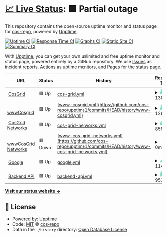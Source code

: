# [📈 Live Status](https://cos-repo.github.io/upptime1): <!--live status--> **🟧 Partial outage**

This repository contains the open-source uptime monitor and status page for [cos-repo](https://cos-repo.github.io/upptime1), powered by [Upptime](https://github.com/upptime/upptime).

[![Uptime CI](https://github.com/cos-repo/upptime1/workflows/Uptime%20CI/badge.svg)](https://github.com/cos-repo/upptime1/actions?query=workflow%3A%22Uptime+CI%22)
[![Response Time CI](https://github.com/cos-repo/upptime1/workflows/Response%20Time%20CI/badge.svg)](https://github.com/cos-repo/upptime1/actions?query=workflow%3A%22Response+Time+CI%22)
[![Graphs CI](https://github.com/cos-repo/upptime1/workflows/Graphs%20CI/badge.svg)](https://github.com/cos-repo/upptime1/actions?query=workflow%3A%22Graphs+CI%22)
[![Static Site CI](https://github.com/cos-repo/upptime1/workflows/Static%20Site%20CI/badge.svg)](https://github.com/cos-repo/upptime1/actions?query=workflow%3A%22Static+Site+CI%22)
[![Summary CI](https://github.com/cos-repo/upptime1/workflows/Summary%20CI/badge.svg)](https://github.com/cos-repo/upptime1/actions?query=workflow%3A%22Summary+CI%22)

With [Upptime](https://upptime.js.org), you can get your own unlimited and free uptime monitor and status page, powered entirely by a GitHub repository. We use [Issues](https://github.com/cos-repo/upptime1/issues) as incident reports, [Actions](https://github.com/cos-repo/upptime1/actions) as uptime monitors, and [Pages](https://cos-repo.github.io/upptime1) for the status page.

<!--start: status pages-->
<!-- This summary is generated by Upptime (https://github.com/upptime/upptime) -->
<!-- Do not edit this manually, your changes will be overwritten -->
<!-- prettier-ignore -->
| URL | Status | History | Response Time | Uptime |
| --- | ------ | ------- | ------------- | ------ |
| <img alt="" src="https://icons.duckduckgo.com/ip3/cosgrid.com.ico" height="13"> [CosGrid](https://cosgrid.com) | 🟩 Up | [cos-grid.yml](https://github.com/cos-repo/upptime1/commits/HEAD/history/cos-grid.yml) | <details><summary><img alt="Response time graph" src="./graphs/cos-grid/response-time-week.png" height="20"> 1306ms</summary><br><a href="https://uptime.cosgrid.com/history/cos-grid"><img alt="Response time 1459" src="https://img.shields.io/endpoint?url=https%3A%2F%2Fraw.githubusercontent.com%2Fcos-repo%2Fupptime1%2FHEAD%2Fapi%2Fcos-grid%2Fresponse-time.json"></a><br><a href="https://uptime.cosgrid.com/history/cos-grid"><img alt="24-hour response time 1207" src="https://img.shields.io/endpoint?url=https%3A%2F%2Fraw.githubusercontent.com%2Fcos-repo%2Fupptime1%2FHEAD%2Fapi%2Fcos-grid%2Fresponse-time-day.json"></a><br><a href="https://uptime.cosgrid.com/history/cos-grid"><img alt="7-day response time 1306" src="https://img.shields.io/endpoint?url=https%3A%2F%2Fraw.githubusercontent.com%2Fcos-repo%2Fupptime1%2FHEAD%2Fapi%2Fcos-grid%2Fresponse-time-week.json"></a><br><a href="https://uptime.cosgrid.com/history/cos-grid"><img alt="30-day response time 1345" src="https://img.shields.io/endpoint?url=https%3A%2F%2Fraw.githubusercontent.com%2Fcos-repo%2Fupptime1%2FHEAD%2Fapi%2Fcos-grid%2Fresponse-time-month.json"></a><br><a href="https://uptime.cosgrid.com/history/cos-grid"><img alt="1-year response time 1488" src="https://img.shields.io/endpoint?url=https%3A%2F%2Fraw.githubusercontent.com%2Fcos-repo%2Fupptime1%2FHEAD%2Fapi%2Fcos-grid%2Fresponse-time-year.json"></a></details> | <details><summary><a href="https://uptime.cosgrid.com/history/cos-grid">100.00%</a></summary><a href="https://uptime.cosgrid.com/history/cos-grid"><img alt="All-time uptime 99.75%" src="https://img.shields.io/endpoint?url=https%3A%2F%2Fraw.githubusercontent.com%2Fcos-repo%2Fupptime1%2FHEAD%2Fapi%2Fcos-grid%2Fuptime.json"></a><br><a href="https://uptime.cosgrid.com/history/cos-grid"><img alt="24-hour uptime 100.00%" src="https://img.shields.io/endpoint?url=https%3A%2F%2Fraw.githubusercontent.com%2Fcos-repo%2Fupptime1%2FHEAD%2Fapi%2Fcos-grid%2Fuptime-day.json"></a><br><a href="https://uptime.cosgrid.com/history/cos-grid"><img alt="7-day uptime 100.00%" src="https://img.shields.io/endpoint?url=https%3A%2F%2Fraw.githubusercontent.com%2Fcos-repo%2Fupptime1%2FHEAD%2Fapi%2Fcos-grid%2Fuptime-week.json"></a><br><a href="https://uptime.cosgrid.com/history/cos-grid"><img alt="30-day uptime 99.51%" src="https://img.shields.io/endpoint?url=https%3A%2F%2Fraw.githubusercontent.com%2Fcos-repo%2Fupptime1%2FHEAD%2Fapi%2Fcos-grid%2Fuptime-month.json"></a><br><a href="https://uptime.cosgrid.com/history/cos-grid"><img alt="1-year uptime 99.67%" src="https://img.shields.io/endpoint?url=https%3A%2F%2Fraw.githubusercontent.com%2Fcos-repo%2Fupptime1%2FHEAD%2Fapi%2Fcos-grid%2Fuptime-year.json"></a></details>
| <img alt="" src="https://icons.duckduckgo.com/ip3/www.cosgrid.com.ico" height="13"> [wwwCosgrid](https://www.cosgrid.com) | 🟩 Up | [www-cosgrid.yml](https://github.com/cos-repo/upptime1/commits/HEAD/history/www-cosgrid.yml) | <details><summary><img alt="Response time graph" src="./graphs/www-cosgrid/response-time-week.png" height="20"> 1297ms</summary><br><a href="https://uptime.cosgrid.com/history/www-cosgrid"><img alt="Response time 1935" src="https://img.shields.io/endpoint?url=https%3A%2F%2Fraw.githubusercontent.com%2Fcos-repo%2Fupptime1%2FHEAD%2Fapi%2Fwww-cosgrid%2Fresponse-time.json"></a><br><a href="https://uptime.cosgrid.com/history/www-cosgrid"><img alt="24-hour response time 1200" src="https://img.shields.io/endpoint?url=https%3A%2F%2Fraw.githubusercontent.com%2Fcos-repo%2Fupptime1%2FHEAD%2Fapi%2Fwww-cosgrid%2Fresponse-time-day.json"></a><br><a href="https://uptime.cosgrid.com/history/www-cosgrid"><img alt="7-day response time 1297" src="https://img.shields.io/endpoint?url=https%3A%2F%2Fraw.githubusercontent.com%2Fcos-repo%2Fupptime1%2FHEAD%2Fapi%2Fwww-cosgrid%2Fresponse-time-week.json"></a><br><a href="https://uptime.cosgrid.com/history/www-cosgrid"><img alt="30-day response time 4524" src="https://img.shields.io/endpoint?url=https%3A%2F%2Fraw.githubusercontent.com%2Fcos-repo%2Fupptime1%2FHEAD%2Fapi%2Fwww-cosgrid%2Fresponse-time-month.json"></a><br><a href="https://uptime.cosgrid.com/history/www-cosgrid"><img alt="1-year response time 1935" src="https://img.shields.io/endpoint?url=https%3A%2F%2Fraw.githubusercontent.com%2Fcos-repo%2Fupptime1%2FHEAD%2Fapi%2Fwww-cosgrid%2Fresponse-time-year.json"></a></details> | <details><summary><a href="https://uptime.cosgrid.com/history/www-cosgrid">100.00%</a></summary><a href="https://uptime.cosgrid.com/history/www-cosgrid"><img alt="All-time uptime 92.61%" src="https://img.shields.io/endpoint?url=https%3A%2F%2Fraw.githubusercontent.com%2Fcos-repo%2Fupptime1%2FHEAD%2Fapi%2Fwww-cosgrid%2Fuptime.json"></a><br><a href="https://uptime.cosgrid.com/history/www-cosgrid"><img alt="24-hour uptime 100.00%" src="https://img.shields.io/endpoint?url=https%3A%2F%2Fraw.githubusercontent.com%2Fcos-repo%2Fupptime1%2FHEAD%2Fapi%2Fwww-cosgrid%2Fuptime-day.json"></a><br><a href="https://uptime.cosgrid.com/history/www-cosgrid"><img alt="7-day uptime 100.00%" src="https://img.shields.io/endpoint?url=https%3A%2F%2Fraw.githubusercontent.com%2Fcos-repo%2Fupptime1%2FHEAD%2Fapi%2Fwww-cosgrid%2Fuptime-week.json"></a><br><a href="https://uptime.cosgrid.com/history/www-cosgrid"><img alt="30-day uptime 55.22%" src="https://img.shields.io/endpoint?url=https%3A%2F%2Fraw.githubusercontent.com%2Fcos-repo%2Fupptime1%2FHEAD%2Fapi%2Fwww-cosgrid%2Fuptime-month.json"></a><br><a href="https://uptime.cosgrid.com/history/www-cosgrid"><img alt="1-year uptime 92.61%" src="https://img.shields.io/endpoint?url=https%3A%2F%2Fraw.githubusercontent.com%2Fcos-repo%2Fupptime1%2FHEAD%2Fapi%2Fwww-cosgrid%2Fuptime-year.json"></a></details>
| <img alt="" src="https://icons.duckduckgo.com/ip3/cosgrid.net.ico" height="13"> [CosGrid Networks](https://cosgrid.net) | 🟩 Up | [cos-grid-networks.yml](https://github.com/cos-repo/upptime1/commits/HEAD/history/cos-grid-networks.yml) | <details><summary><img alt="Response time graph" src="./graphs/cos-grid-networks/response-time-week.png" height="20"> 859ms</summary><br><a href="https://uptime.cosgrid.com/history/cos-grid-networks"><img alt="Response time 912" src="https://img.shields.io/endpoint?url=https%3A%2F%2Fraw.githubusercontent.com%2Fcos-repo%2Fupptime1%2FHEAD%2Fapi%2Fcos-grid-networks%2Fresponse-time.json"></a><br><a href="https://uptime.cosgrid.com/history/cos-grid-networks"><img alt="24-hour response time 827" src="https://img.shields.io/endpoint?url=https%3A%2F%2Fraw.githubusercontent.com%2Fcos-repo%2Fupptime1%2FHEAD%2Fapi%2Fcos-grid-networks%2Fresponse-time-day.json"></a><br><a href="https://uptime.cosgrid.com/history/cos-grid-networks"><img alt="7-day response time 859" src="https://img.shields.io/endpoint?url=https%3A%2F%2Fraw.githubusercontent.com%2Fcos-repo%2Fupptime1%2FHEAD%2Fapi%2Fcos-grid-networks%2Fresponse-time-week.json"></a><br><a href="https://uptime.cosgrid.com/history/cos-grid-networks"><img alt="30-day response time 1039" src="https://img.shields.io/endpoint?url=https%3A%2F%2Fraw.githubusercontent.com%2Fcos-repo%2Fupptime1%2FHEAD%2Fapi%2Fcos-grid-networks%2Fresponse-time-month.json"></a><br><a href="https://uptime.cosgrid.com/history/cos-grid-networks"><img alt="1-year response time 912" src="https://img.shields.io/endpoint?url=https%3A%2F%2Fraw.githubusercontent.com%2Fcos-repo%2Fupptime1%2FHEAD%2Fapi%2Fcos-grid-networks%2Fresponse-time-year.json"></a></details> | <details><summary><a href="https://uptime.cosgrid.com/history/cos-grid-networks">95.02%</a></summary><a href="https://uptime.cosgrid.com/history/cos-grid-networks"><img alt="All-time uptime 99.55%" src="https://img.shields.io/endpoint?url=https%3A%2F%2Fraw.githubusercontent.com%2Fcos-repo%2Fupptime1%2FHEAD%2Fapi%2Fcos-grid-networks%2Fuptime.json"></a><br><a href="https://uptime.cosgrid.com/history/cos-grid-networks"><img alt="24-hour uptime 100.00%" src="https://img.shields.io/endpoint?url=https%3A%2F%2Fraw.githubusercontent.com%2Fcos-repo%2Fupptime1%2FHEAD%2Fapi%2Fcos-grid-networks%2Fuptime-day.json"></a><br><a href="https://uptime.cosgrid.com/history/cos-grid-networks"><img alt="7-day uptime 95.02%" src="https://img.shields.io/endpoint?url=https%3A%2F%2Fraw.githubusercontent.com%2Fcos-repo%2Fupptime1%2FHEAD%2Fapi%2Fcos-grid-networks%2Fuptime-week.json"></a><br><a href="https://uptime.cosgrid.com/history/cos-grid-networks"><img alt="30-day uptime 95.95%" src="https://img.shields.io/endpoint?url=https%3A%2F%2Fraw.githubusercontent.com%2Fcos-repo%2Fupptime1%2FHEAD%2Fapi%2Fcos-grid-networks%2Fuptime-month.json"></a><br><a href="https://uptime.cosgrid.com/history/cos-grid-networks"><img alt="1-year uptime 99.55%" src="https://img.shields.io/endpoint?url=https%3A%2F%2Fraw.githubusercontent.com%2Fcos-repo%2Fupptime1%2FHEAD%2Fapi%2Fcos-grid-networks%2Fuptime-year.json"></a></details>
| <img alt="" src="https://icons.duckduckgo.com/ip3/www.cosgrid.net.ico" height="13"> [wwwCosGrid Networks](https://www.cosgrid.net) | 🟥 Down | [www-cos-grid-networks.yml](https://github.com/cos-repo/upptime1/commits/HEAD/history/www-cos-grid-networks.yml) | <details><summary><img alt="Response time graph" src="./graphs/www-cos-grid-networks/response-time-week.png" height="20"> 0ms</summary><br><a href="https://uptime.cosgrid.com/history/www-cos-grid-networks"><img alt="Response time 544" src="https://img.shields.io/endpoint?url=https%3A%2F%2Fraw.githubusercontent.com%2Fcos-repo%2Fupptime1%2FHEAD%2Fapi%2Fwww-cos-grid-networks%2Fresponse-time.json"></a><br><a href="https://uptime.cosgrid.com/history/www-cos-grid-networks"><img alt="24-hour response time 0" src="https://img.shields.io/endpoint?url=https%3A%2F%2Fraw.githubusercontent.com%2Fcos-repo%2Fupptime1%2FHEAD%2Fapi%2Fwww-cos-grid-networks%2Fresponse-time-day.json"></a><br><a href="https://uptime.cosgrid.com/history/www-cos-grid-networks"><img alt="7-day response time 0" src="https://img.shields.io/endpoint?url=https%3A%2F%2Fraw.githubusercontent.com%2Fcos-repo%2Fupptime1%2FHEAD%2Fapi%2Fwww-cos-grid-networks%2Fresponse-time-week.json"></a><br><a href="https://uptime.cosgrid.com/history/www-cos-grid-networks"><img alt="30-day response time 1276" src="https://img.shields.io/endpoint?url=https%3A%2F%2Fraw.githubusercontent.com%2Fcos-repo%2Fupptime1%2FHEAD%2Fapi%2Fwww-cos-grid-networks%2Fresponse-time-month.json"></a><br><a href="https://uptime.cosgrid.com/history/www-cos-grid-networks"><img alt="1-year response time 544" src="https://img.shields.io/endpoint?url=https%3A%2F%2Fraw.githubusercontent.com%2Fcos-repo%2Fupptime1%2FHEAD%2Fapi%2Fwww-cos-grid-networks%2Fresponse-time-year.json"></a></details> | <details><summary><a href="https://uptime.cosgrid.com/history/www-cos-grid-networks">4.98%</a></summary><a href="https://uptime.cosgrid.com/history/www-cos-grid-networks"><img alt="All-time uptime 89.70%" src="https://img.shields.io/endpoint?url=https%3A%2F%2Fraw.githubusercontent.com%2Fcos-repo%2Fupptime1%2FHEAD%2Fapi%2Fwww-cos-grid-networks%2Fuptime.json"></a><br><a href="https://uptime.cosgrid.com/history/www-cos-grid-networks"><img alt="24-hour uptime 0.00%" src="https://img.shields.io/endpoint?url=https%3A%2F%2Fraw.githubusercontent.com%2Fcos-repo%2Fupptime1%2FHEAD%2Fapi%2Fwww-cos-grid-networks%2Fuptime-day.json"></a><br><a href="https://uptime.cosgrid.com/history/www-cos-grid-networks"><img alt="7-day uptime 4.98%" src="https://img.shields.io/endpoint?url=https%3A%2F%2Fraw.githubusercontent.com%2Fcos-repo%2Fupptime1%2FHEAD%2Fapi%2Fwww-cos-grid-networks%2Fuptime-week.json"></a><br><a href="https://uptime.cosgrid.com/history/www-cos-grid-networks"><img alt="30-day uptime 33.43%" src="https://img.shields.io/endpoint?url=https%3A%2F%2Fraw.githubusercontent.com%2Fcos-repo%2Fupptime1%2FHEAD%2Fapi%2Fwww-cos-grid-networks%2Fuptime-month.json"></a><br><a href="https://uptime.cosgrid.com/history/www-cos-grid-networks"><img alt="1-year uptime 89.70%" src="https://img.shields.io/endpoint?url=https%3A%2F%2Fraw.githubusercontent.com%2Fcos-repo%2Fupptime1%2FHEAD%2Fapi%2Fwww-cos-grid-networks%2Fuptime-year.json"></a></details>
| <img alt="" src="https://icons.duckduckgo.com/ip3/www.google.com.ico" height="13"> [Google](https://www.google.com) | 🟩 Up | [google.yml](https://github.com/cos-repo/upptime1/commits/HEAD/history/google.yml) | <details><summary><img alt="Response time graph" src="./graphs/google/response-time-week.png" height="20"> 114ms</summary><br><a href="https://uptime.cosgrid.com/history/google"><img alt="Response time 107" src="https://img.shields.io/endpoint?url=https%3A%2F%2Fraw.githubusercontent.com%2Fcos-repo%2Fupptime1%2FHEAD%2Fapi%2Fgoogle%2Fresponse-time.json"></a><br><a href="https://uptime.cosgrid.com/history/google"><img alt="24-hour response time 110" src="https://img.shields.io/endpoint?url=https%3A%2F%2Fraw.githubusercontent.com%2Fcos-repo%2Fupptime1%2FHEAD%2Fapi%2Fgoogle%2Fresponse-time-day.json"></a><br><a href="https://uptime.cosgrid.com/history/google"><img alt="7-day response time 114" src="https://img.shields.io/endpoint?url=https%3A%2F%2Fraw.githubusercontent.com%2Fcos-repo%2Fupptime1%2FHEAD%2Fapi%2Fgoogle%2Fresponse-time-week.json"></a><br><a href="https://uptime.cosgrid.com/history/google"><img alt="30-day response time 100" src="https://img.shields.io/endpoint?url=https%3A%2F%2Fraw.githubusercontent.com%2Fcos-repo%2Fupptime1%2FHEAD%2Fapi%2Fgoogle%2Fresponse-time-month.json"></a><br><a href="https://uptime.cosgrid.com/history/google"><img alt="1-year response time 102" src="https://img.shields.io/endpoint?url=https%3A%2F%2Fraw.githubusercontent.com%2Fcos-repo%2Fupptime1%2FHEAD%2Fapi%2Fgoogle%2Fresponse-time-year.json"></a></details> | <details><summary><a href="https://uptime.cosgrid.com/history/google">100.00%</a></summary><a href="https://uptime.cosgrid.com/history/google"><img alt="All-time uptime 99.99%" src="https://img.shields.io/endpoint?url=https%3A%2F%2Fraw.githubusercontent.com%2Fcos-repo%2Fupptime1%2FHEAD%2Fapi%2Fgoogle%2Fuptime.json"></a><br><a href="https://uptime.cosgrid.com/history/google"><img alt="24-hour uptime 100.00%" src="https://img.shields.io/endpoint?url=https%3A%2F%2Fraw.githubusercontent.com%2Fcos-repo%2Fupptime1%2FHEAD%2Fapi%2Fgoogle%2Fuptime-day.json"></a><br><a href="https://uptime.cosgrid.com/history/google"><img alt="7-day uptime 100.00%" src="https://img.shields.io/endpoint?url=https%3A%2F%2Fraw.githubusercontent.com%2Fcos-repo%2Fupptime1%2FHEAD%2Fapi%2Fgoogle%2Fuptime-week.json"></a><br><a href="https://uptime.cosgrid.com/history/google"><img alt="30-day uptime 100.00%" src="https://img.shields.io/endpoint?url=https%3A%2F%2Fraw.githubusercontent.com%2Fcos-repo%2Fupptime1%2FHEAD%2Fapi%2Fgoogle%2Fuptime-month.json"></a><br><a href="https://uptime.cosgrid.com/history/google"><img alt="1-year uptime 99.99%" src="https://img.shields.io/endpoint?url=https%3A%2F%2Fraw.githubusercontent.com%2Fcos-repo%2Fupptime1%2FHEAD%2Fapi%2Fgoogle%2Fuptime-year.json"></a></details>
| <img alt="" src="https://icons.duckduckgo.com/ip3/cosgridnetworks.in.ico" height="13"> [Backend API](https://cosgridnetworks.in/api/v1/tenant/data/cosgrid-com-mail/) | 🟩 Up | [backend-api.yml](https://github.com/cos-repo/upptime1/commits/HEAD/history/backend-api.yml) | <details><summary><img alt="Response time graph" src="./graphs/backend-api/response-time-week.png" height="20"> 951ms</summary><br><a href="https://uptime.cosgrid.com/history/backend-api"><img alt="Response time 684" src="https://img.shields.io/endpoint?url=https%3A%2F%2Fraw.githubusercontent.com%2Fcos-repo%2Fupptime1%2FHEAD%2Fapi%2Fbackend-api%2Fresponse-time.json"></a><br><a href="https://uptime.cosgrid.com/history/backend-api"><img alt="24-hour response time 1003" src="https://img.shields.io/endpoint?url=https%3A%2F%2Fraw.githubusercontent.com%2Fcos-repo%2Fupptime1%2FHEAD%2Fapi%2Fbackend-api%2Fresponse-time-day.json"></a><br><a href="https://uptime.cosgrid.com/history/backend-api"><img alt="7-day response time 951" src="https://img.shields.io/endpoint?url=https%3A%2F%2Fraw.githubusercontent.com%2Fcos-repo%2Fupptime1%2FHEAD%2Fapi%2Fbackend-api%2Fresponse-time-week.json"></a><br><a href="https://uptime.cosgrid.com/history/backend-api"><img alt="30-day response time 922" src="https://img.shields.io/endpoint?url=https%3A%2F%2Fraw.githubusercontent.com%2Fcos-repo%2Fupptime1%2FHEAD%2Fapi%2Fbackend-api%2Fresponse-time-month.json"></a><br><a href="https://uptime.cosgrid.com/history/backend-api"><img alt="1-year response time 684" src="https://img.shields.io/endpoint?url=https%3A%2F%2Fraw.githubusercontent.com%2Fcos-repo%2Fupptime1%2FHEAD%2Fapi%2Fbackend-api%2Fresponse-time-year.json"></a></details> | <details><summary><a href="https://uptime.cosgrid.com/history/backend-api">99.78%</a></summary><a href="https://uptime.cosgrid.com/history/backend-api"><img alt="All-time uptime 99.93%" src="https://img.shields.io/endpoint?url=https%3A%2F%2Fraw.githubusercontent.com%2Fcos-repo%2Fupptime1%2FHEAD%2Fapi%2Fbackend-api%2Fuptime.json"></a><br><a href="https://uptime.cosgrid.com/history/backend-api"><img alt="24-hour uptime 100.00%" src="https://img.shields.io/endpoint?url=https%3A%2F%2Fraw.githubusercontent.com%2Fcos-repo%2Fupptime1%2FHEAD%2Fapi%2Fbackend-api%2Fuptime-day.json"></a><br><a href="https://uptime.cosgrid.com/history/backend-api"><img alt="7-day uptime 99.78%" src="https://img.shields.io/endpoint?url=https%3A%2F%2Fraw.githubusercontent.com%2Fcos-repo%2Fupptime1%2FHEAD%2Fapi%2Fbackend-api%2Fuptime-week.json"></a><br><a href="https://uptime.cosgrid.com/history/backend-api"><img alt="30-day uptime 99.86%" src="https://img.shields.io/endpoint?url=https%3A%2F%2Fraw.githubusercontent.com%2Fcos-repo%2Fupptime1%2FHEAD%2Fapi%2Fbackend-api%2Fuptime-month.json"></a><br><a href="https://uptime.cosgrid.com/history/backend-api"><img alt="1-year uptime 99.93%" src="https://img.shields.io/endpoint?url=https%3A%2F%2Fraw.githubusercontent.com%2Fcos-repo%2Fupptime1%2FHEAD%2Fapi%2Fbackend-api%2Fuptime-year.json"></a></details>

<!--end: status pages-->

[**Visit our status website →**](https://cos-repo.github.io/upptime1)

## 📄 License

- Powered by: [Upptime](https://github.com/upptime/upptime)
- Code: [MIT](./LICENSE) © [cos-repo](https://cos-repo.github.io/upptime1)
- Data in the `./history` directory: [Open Database License](https://opendatacommons.org/licenses/odbl/1-0/)
